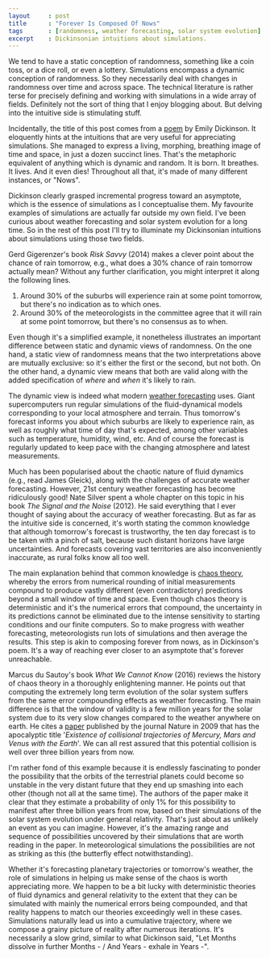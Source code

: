 ```yaml
---
layout     : post
title      : "Forever Is Composed Of Nows"
tags       : [randomness, weather forecasting, solar system evolution]
excerpt    : Dickinsonian intuitions about simulations.
---
```



We tend to have a static conception of randomness, something like a coin toss,
or a dice roll, or even a lottery. Simulations encompass a dynamic conception
of randomness. So they necessarily deal with changes in randomness over time
and across space. The technical literature is rather terse for precisely
defining and working with simulations in a wide array of fields. Definitely not
the sort of thing that I enjoy blogging about. But delving into the intuitive
side is stimulating stuff.

Incidentally, the title of this post comes from a [poem][emilypoem] by Emily
Dickinson. It eloquently hints at the intuitions that are very useful for
appreciating simulations. She managed to express a living, morphing, breathing
image of time and space, in just a dozen succinct lines. That's the metaphoric
equivalent of anything which is dynamic and random. It is born. It breathes. It
lives. And it even dies! Throughout all that, it's made of many different
instances, or "Nows".

Dickinson clearly grasped incremental progress toward an asymptote, which is
the essence of simulations as I conceptualise them. My favourite examples of
simulations are actually far outside my own field. I've been curious about
weather forecasting and solar system evolution for a long time. So in the rest
of this post I'll try to illuminate my Dickinsonian intuitions about
simulations using those two fields.

[emilypoem]: https://www.poetryfoundation.org/poems/52202/forever-is-composed-of-nows-690

Gerd Gigerenzer's book *Risk Savvy* (2014) makes a clever point about the
chance of rain tomorrow, e.g., what does a 30% chance of rain tomorrow actually
mean? Without any further clarification, you might interpret it along the
following lines.

1. Around 30% of the suburbs will experience rain at some point tomorrow, but
there's no indication as to which ones.
2. Around 30% of the meteorologists in the committee agree that it will rain at
some point tomorrow, but there's no consensus as to when.

Even though it's a simplified example, it nonetheless illustrates an important
difference between static and dynamic views of randomness. On the one hand, a
static view of randomness means that the two interpretations above are mutually
exclusive: so it's either the first or the second, but not both. On the other
hand, a dynamic view means that both are valid along with the added
specification of *where* and *when* it's likely to rain.

The dynamic view is indeed what modern [weather forecasting][weatherlink]
uses. Giant supercomputers run regular simulations of the fluid-dynamical
models corresponding to your local atmosphere and terrain. Thus tomorrow's
forecast informs you about which suburbs are likely to experience rain, as well
as roughly what time of day that's expected, among other variables such as
temperature, humidity, wind, etc. And of course the forecast is regularly
updated to keep pace with the changing atmosphere and latest measurements.

[weatherlink]: https://en.wikipedia.org/wiki/Weather_forecasting

Much has been popularised about the chaotic nature of fluid dynamics (e.g.,
read James Gleick), along with the challenges of accurate weather
forecasting. However, 21st century weather forecasting has become ridiculously
good!  Nate Silver spent a whole chapter on this topic in his book *The Signal
and the Noise* (2012). He said everything that I ever thought of saying about
the accuracy of weather forecasting. But as far as the intuitive side is
concerned, it's worth stating the common knowledge that although tomorrow's
forecast is trustworthy, the ten day forecast is to be taken with a pinch of
salt, because such distant horizons have large uncertainties. And forecasts
covering vast territories are also inconveniently inaccurate, as rural folks
know all too well.

The main explanation behind that common knowledge is [chaos theory][chaoslink],
whereby the errors from numerical rounding of initial measurements compound to
produce vastly different (even contradictory) predictions beyond a small window
of time and space. Even though chaos theory is deterministic and it's the
numerical errors that compound, the uncertainty in its predictions cannot be
eliminated due to the intense sensitivity to starting conditions and our finite
computers. So to make progress with weather forecasting, meteorologists run
lots of simulations and then average the results. This step is akin to
composing forever from nows, as in Dickinson's poem. It's a way of reaching
ever closer to an asymptote that's forever unreachable.

[chaoslink]: https://en.wikipedia.org/wiki/Chaos_theory

Marcus du Sautoy's book *What We Cannot Know* (2016) reviews the history of
chaos theory in a thoroughly enlightening manner. He points out that computing
the extremely long term evolution of the solar system suffers from the same
error compounding effects as weather forecasting. The main difference is that
the window of validity is a few million years for the solar system due to its
very slow changes compared to the weather anywhere on earth. He cites a
[paper][collidelink] published by the journal Nature in 2009 that has the
apocalyptic title '*Existence of collisional trajectories of Mercury, Mars and
Venus with the Earth*'. We can all rest assured that this potential collision
is well over three billion years from now.

[collidelink]: https://www.nature.com/articles/nature08096

I'm rather fond of this example because it is endlessly fascinating to ponder
the possibility that the orbits of the terrestrial planets could become so
unstable in the very distant future that they end up smashing into each other
(though not all at the same time). The authors of the paper make it clear that
they estimate a probability of only 1% for this possibility to manifest after
three billion years from now, based on their simulations of the solar system
evolution under general relativity. That's just about as unlikely an event as
you can imagine. However, it's the amazing range and sequence of possibilities
uncovered by their simulations that are worth reading in the paper. In
meteorological simulations the possibilities are not as striking as this (the
butterfly effect notwithstanding).

Whether it's forecasting planetary trajectories or tomorrow's weather, the role
of simulations in helping us make sense of the chaos is worth appreciating
more. We happen to be a bit lucky with deterministic theories of fluid dynamics
and general relativity to the extent that they can be simulated with mainly the
numerical errors being compounded, and that reality happens to match our
theories exceedingly well in these cases. Simulations naturally lead us into a
cumulative trajectory, where we compose a grainy picture of reality after
numerous iterations. It's necessarily a slow grind, similar to what Dickinson
said, "Let Months dissolve in further Months - / And Years - exhale in Years
-".
